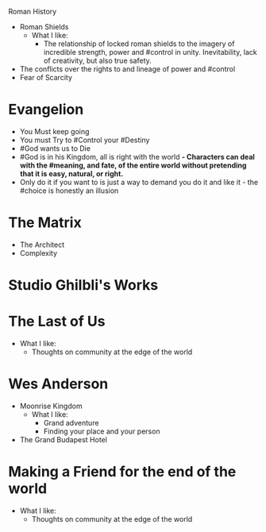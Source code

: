 Roman History
- Roman Shields
	- What I like:
		- The relationship of locked roman shields to the imagery of incredible strength, power and #control in unity. Inevitability, lack of creativity, but also true safety.
- The conflicts over the rights to and lineage of power and #control
- Fear of Scarcity

# Evangelion
- You Must keep going
- You must Try to #Control your #Destiny
- #God wants us to Die
- #God is in his Kingdom, all is right with the world
**- Characters can deal with the #meaning, and fate, of the entire world without pretending that it is easy, natural, or right.**
- Only do it if you want to is just a way to demand you do it and like it - the #choice is honestly an illusion

# The Matrix
- The Architect
- Complexity

# Studio Ghilbli's Works

# The Last of Us
- What I like:
	- Thoughts on community at the edge of the world
# Wes Anderson
- Moonrise Kingdom
	- What I like:
		- Grand adventure
		- Finding your place and your person
- The Grand Budapest Hotel

# Making a Friend for the end of the world

- What I like:
	- Thoughts on community at the edge of the world